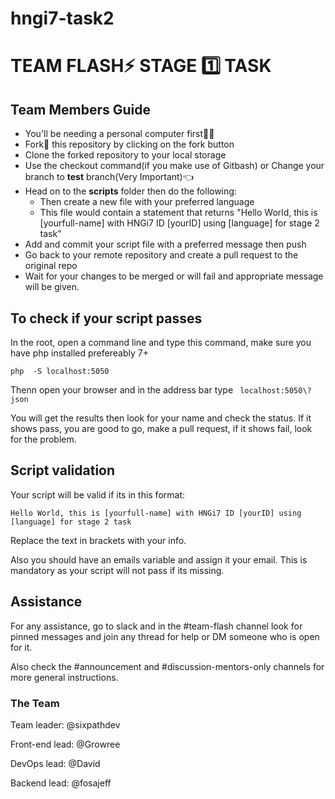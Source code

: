 # hngi7-task2
# TEAM FLASH:zap: STAGE :one: TASK

## Team Members Guide
- You'll be needing a personal computer first:technologist:
- Fork:fork_and_knife: this repository by clicking on the fork button
- Clone the forked repository to your local storage
- Use the checkout command(if you make use of Gitbash) or Change your branch to **test** branch(Very Important):point_left:
- Head on to the **scripts** folder then do the following:
  - Then create a new file with your preferred language
  - This file would contain a statement that returns "Hello World, this is [yourfull-name] with HNGi7 ID [yourID] using [language] for stage 2 task"
- Add and commit your script file with a preferred message then push
- Go back to your remote repository and create a pull request to the original repo
- Wait for your changes to be merged or will fail and appropriate message will be given.

## To check if your script passes

In the root, open a command line and type this command, make sure you have php installed prefereably 7+

```
php  -S localhost:5050
```

Thenn open your browser and in the address bar type ```  localhost:5050\?json ```

You will get the results then look for your name and check the status. If it shows pass, you are good to go, make a pull request, if it shows fail, look for the problem.

## Script validation

Your script will be valid if its in this format:

```
Hello World, this is [yourfull-name] with HNGi7 ID [yourID] using [language] for stage 2 task
```

Replace the text in brackets with your info.

Also you should have an emails variable and assign it your email. This is mandatory as your script will not pass if its missing.

## Assistance
For any assistance, go to slack and in the #team-flash channel look for pinned messages and join any thread for help or DM someone who is open for it.

Also check the #announcement and #discussion-mentors-only channels for more general instructions.

### The Team

Team leader: @sixpathdev

Front-end lead: @Growree

DevOps lead: @David

Backend lead: @fosajeff

